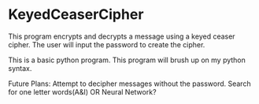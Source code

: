 # KeyedCeaserCipher
This program encrypts and decrypts a message using a keyed ceaser cipher. The user will input the password to create the cipher. 

This is a basic python program. This program will brush up on my python syntax.


Future Plans:
Attempt to decipher messages without the password. 
	Search for one letter words(A&I) 
		OR
	Neural Network? 